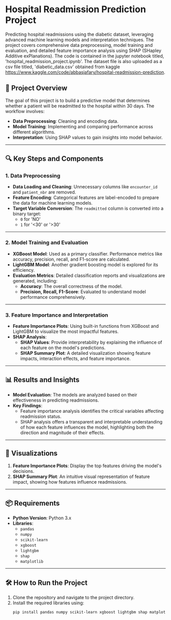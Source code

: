 # Hospital Readmission Prediction Project

Predicting hospital readmissions using the diabetic dataset, leveraging advanced machine learning models and interpretation techniques. The project covers comprehensive data preprocessing, model training and evaluation, and detailed feature importance analysis using SHAP (SHapley Additive exPlanations). The code is contained in the jupyter notebook titled, 'hospital_readmission_project.ipynb'. The dataset file is also uploaded as a csv file titled, 'diabetic_data.csv' obtained from kaggle https://www.kaggle.com/code/abbasjafary/hospital-readmission-prediction.

## 🚀 **Project Overview**
The goal of this project is to build a predictive model that determines whether a patient will be readmitted to the hospital within 30 days. The workflow involves:
- **Data Preprocessing**: Cleaning and encoding data.
- **Model Training**: Implementing and comparing performance across different algorithms.
- **Interpretation**: Using SHAP values to gain insights into model behavior.

---

## 🔍 **Key Steps and Components**

### 1. **Data Preprocessing**
- **Data Loading and Cleaning**: Unnecessary columns like `encounter_id` and `patient_nbr` are removed.
- **Feature Encoding**: Categorical features are label-encoded to prepare the data for machine learning models.
- **Target Variable Conversion**: The `readmitted` column is converted into a binary target: 
  - `0` for 'NO'
  - `1` for '<30' or '>30'

---

### 2. **Model Training and Evaluation**
- **XGBoost Model**: Used as a primary classifier. Performance metrics like accuracy, precision, recall, and F1-score are calculated.
- **LightGBM Model**: Another gradient boosting model is explored for its efficiency.
- **Evaluation Metrics**: Detailed classification reports and visualizations are generated, including:
  - **Accuracy**: The overall correctness of the model.
  - **Precision, Recall, F1-Score**: Evaluated to understand model performance comprehensively.

---

### 3. **Feature Importance and Interpretation**
- **Feature Importance Plots**: Using built-in functions from XGBoost and LightGBM to visualize the most impactful features.
- **SHAP Analysis**: 
  - **SHAP Values**: Provide interpretability by explaining the influence of each feature on the model's predictions.
  - **SHAP Summary Plot**: A detailed visualization showing feature impacts, interaction effects, and feature importance.

---

## 📊 **Results and Insights**
- **Model Evaluation**: The models are analyzed based on their effectiveness in predicting readmissions.
- **Key Findings**:
  - Feature importance analysis identifies the critical variables affecting readmission status.
  - SHAP analysis offers a transparent and interpretable understanding of how each feature influences the model, highlighting both the direction and magnitude of their effects.

---

## 🎨 **Visualizations**
1. **Feature Importance Plots**: Display the top features driving the model's decisions.
2. **SHAP Summary Plot**: An intuitive visual representation of feature impact, showing how features influence readmissions.

---

## 📦 **Requirements**
- **Python Version**: Python 3.x
- **Libraries**:
  - `pandas`
  - `numpy`
  - `scikit-learn`
  - `xgboost`
  - `lightgbm`
  - `shap`
  - `matplotlib`

---

## 🛠️ **How to Run the Project**
1. Clone the repository and navigate to the project directory.
2. Install the required libraries using:
   ```bash
   pip install pandas numpy scikit-learn xgboost lightgbm shap matplotlib

